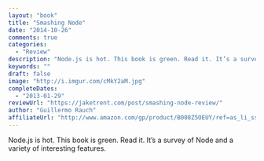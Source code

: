 ```yaml
---
layout: "book"
title: "Smashing Node"
date: "2014-10-26"
comments: true
categories:
  - "Review"
description: "Node.js is hot. This book is green. Read it. It’s a survey of Node and a variety of interesting features."
keywords: ""
draft: false
image: "http://i.imgur.com/cMkY2aM.jpg"
completeDates:
  - "2013-01-29"
reviewUrl: "https://jaketrent.com/post/smashing-node-review/"
author: "Guillermo Rauch"
affiliateUrl: "http://www.amazon.com/gp/product/B008Z5OEUY/ref=as_li_ss_tl?ie=UTF8&camp=1789&creative=390957&creativeASIN=B008Z5OEUY&linkCode=as2&tag=jaktre-20"
---
```


Node.js is hot. This book is green. Read it. It’s a survey of Node and a variety of interesting features.
